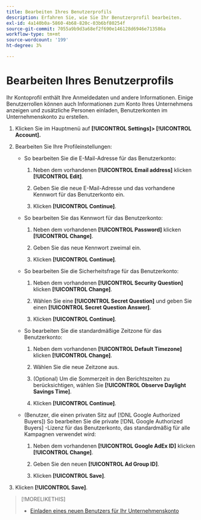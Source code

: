 ```yaml
---
title: Bearbeiten Ihres Benutzerprofils
description: Erfahren Sie, wie Sie Ihr Benutzerprofil bearbeiten.
exl-id: 4a140b0a-5860-4b68-820c-03b6bf80254f
source-git-commit: 7055a9b9d3a68ef2f690e146128d6946e713586a
workflow-type: tm+mt
source-wordcount: '199'
ht-degree: 3%

---
```


# Bearbeiten Ihres Benutzerprofils

Ihr Kontoprofil enthält Ihre Anmeldedaten und andere Informationen. Einige Benutzerrollen können auch Informationen zum Konto Ihres Unternehmens anzeigen und zusätzliche Personen einladen, Benutzerkonten im Unternehmenskonto zu erstellen.

1. Klicken Sie im Hauptmenü auf **[!UICONTROL Settings]> [!UICONTROL Account].**

1. Bearbeiten Sie Ihre Profileinstellungen:

   * So bearbeiten Sie die E-Mail-Adresse für das Benutzerkonto:

      1. Neben dem vorhandenen **[!UICONTROL Email address]** klicken **[!UICONTROL Edit]**.

      1. Geben Sie die neue E-Mail-Adresse und das vorhandene Kennwort für das Benutzerkonto ein.

      1. Klicken **[!UICONTROL Continue]**.
   * So bearbeiten Sie das Kennwort für das Benutzerkonto:

      1. Neben dem vorhandenen **[!UICONTROL Password]** klicken **[!UICONTROL Change]**.

      1. Geben Sie das neue Kennwort zweimal ein.

      1. Klicken **[!UICONTROL Continue]**.
   * So bearbeiten Sie die Sicherheitsfrage für das Benutzerkonto:

      1. Neben dem vorhandenen **[!UICONTROL Security Question]** klicken **[!UICONTROL Change]**.

      1. Wählen Sie eine **[!UICONTROL Secret Question]** und geben Sie einen **[!UICONTROL Secret Question Answer]**.

      1. Klicken **[!UICONTROL Continue]**.
   * So bearbeiten Sie die standardmäßige Zeitzone für das Benutzerkonto:

      1. Neben dem vorhandenen **[!UICONTROL Default Timezone]** klicken **[!UICONTROL Change]**.

      1. Wählen Sie die neue Zeitzone aus.

      1. (Optional) Um die Sommerzeit in den Berichtszeiten zu berücksichtigen, wählen Sie **[!UICONTROL Observe Daylight Savings Time]**.

      1. Klicken **[!UICONTROL Continue]**.
   * (Benutzer, die einen privaten Sitz auf [!DNL Google Authorized Buyers]) So bearbeiten Sie die private [!DNL Google Authorized Buyers] -Lizenz für das Benutzerkonto, das standardmäßig für alle Kampagnen verwendet wird:

      1. Neben dem vorhandenen **[!UICONTROL Google AdEx ID]** klicken **[!UICONTROL Change]**.

      1. Geben Sie den neuen **[!UICONTROL Ad Group ID]**.

      1. Klicken **[!UICONTROL Save]**.





1. Klicken **[!UICONTROL Save]**.

>[!MORELIKETHIS]
>
>* [Einladen eines neuen Benutzers für Ihr Unternehmenskonto](user-invite.md)


<!-- >* [User Profile and Organization Account Settings](user-and-account-settings.md) -->
